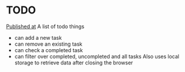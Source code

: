 # TODO
[Published at](https://wonderful-shirley-d7dd7f.netlify.app)
A list of todo things
- can add a new task
- can remove an existing task
- can check a completed task
- can filter over completed, uncompleted and all tasks
Also uses local storage to retrieve data after closing the browser
